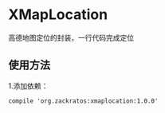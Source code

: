 # XMapLocation
高德地图定位的封装，一行代码完成定位

## 使用方法

1.添加依赖：

```xml
compile 'org.zackratos:xmaplocation:1.0.0'
```

